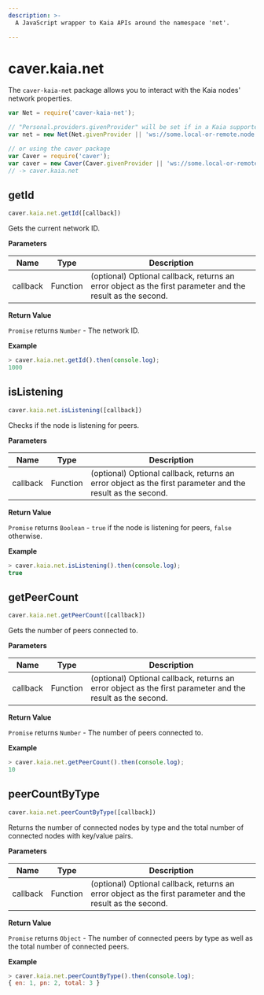 ```yaml
---
description: >-
  A JavaScript wrapper to Kaia APIs around the namespace 'net'.

---
```


# caver.kaia.net

The `caver-kaia-net` package allows you to interact with the Kaia nodes'
network properties.

```javascript
var Net = require('caver-kaia-net');

// "Personal.providers.givenProvider" will be set if in a Kaia supported browser.
var net = new Net(Net.givenProvider || 'ws://some.local-or-remote.node:8552');

// or using the caver package
var Caver = require('caver');
var caver = new Caver(Caver.givenProvider || 'ws://some.local-or-remote.node:8552');
// -> caver.kaia.net
```


## getId <a id="getid"></a>

```javascript
caver.kaia.net.getId([callback])
```

Gets the current network ID.

**Parameters**

| Name | Type | Description |
| --- | --- | --- |
| callback | Function | (optional) Optional callback, returns an error object as the first parameter and the result as the second. |

**Return Value**

`Promise` returns `Number` - The network ID.

**Example**

```javascript
> caver.kaia.net.getId().then(console.log);
1000
```


## isListening <a id="islistening"></a>

```javascript
caver.kaia.net.isListening([callback])
```

Checks if the node is listening for peers.

**Parameters**

| Name | Type | Description |
| --- | --- | --- |
| callback | Function | (optional) Optional callback, returns an error object as the first parameter and the result as the second. |

**Return Value**

`Promise` returns `Boolean` - `true` if the node is listening for peers,
`false` otherwise.

**Example**

```javascript
> caver.kaia.net.isListening().then(console.log);
true
```


## getPeerCount <a id="getpeercount"></a>

```javascript
caver.kaia.net.getPeerCount([callback])
```

Gets the number of peers connected to.

**Parameters**

| Name | Type | Description |
| --- | --- | --- |
| callback | Function | (optional) Optional callback, returns an error object as the first parameter and the result as the second. |

**Return Value**

`Promise` returns `Number` - The number of peers connected to.

**Example**

```javascript
> caver.kaia.net.getPeerCount().then(console.log);
10
```

## peerCountByType <a id="peercountbytype"></a>

```javascript
caver.kaia.net.peerCountByType([callback])
```

Returns the number of connected nodes by type and the total number of connected nodes with key/value pairs.

**Parameters**

| Name | Type | Description |
| --- | --- | --- |
| callback | Function | (optional) Optional callback, returns an error object as the first parameter and the result as the second. |

**Return Value**

`Promise` returns `Object` - The number of connected peers by type as well as the total number of connected peers.

**Example**

```javascript
> caver.kaia.net.peerCountByType().then(console.log);
{ en: 1, pn: 2, total: 3 }
```

